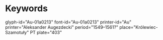 # Keywords
glyph-id="Au-01a0213"
font-id="Au-01a0213"
printer-id="Au"
printer="Aleksander Augezdecki"
period="1549–1561?"
place="Królewiec-Szamotuły"
PT plate="403"
